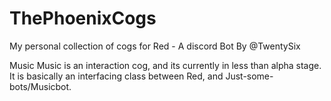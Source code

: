 # ThePhoenixCogs
My personal collection of cogs for Red - A discord Bot By @TwentySix

Music
Music is an interaction cog, and its currently in less than alpha stage. It is basically an interfacing class between Red, and Just-some-bots/Musicbot.
